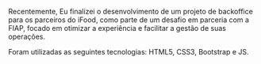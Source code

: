 Recentemente, Eu finalizei o desenvolvimento de um projeto de backoffice para os parceiros do iFood, como parte de um desafio em parceria com a FIAP, focado em otimizar a experiência e facilitar a gestão de suas operações.

Foram utilizadas as seguintes tecnologias: HTML5, CSS3, Bootstrap e JS.
